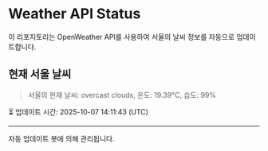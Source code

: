 
# Weather API Status

이 리포지토리는 OpenWeather API를 사용하여 서울의 날씨 정보를 자동으로 업데이트합니다.

## 현재 서울 날씨
> 서울의 현재 날씨: overcast clouds, 온도: 19.39°C, 습도: 99%

⏳ 업데이트 시간: 2025-10-07 14:11:43 (UTC)

---
자동 업데이트 봇에 의해 관리됩니다.
